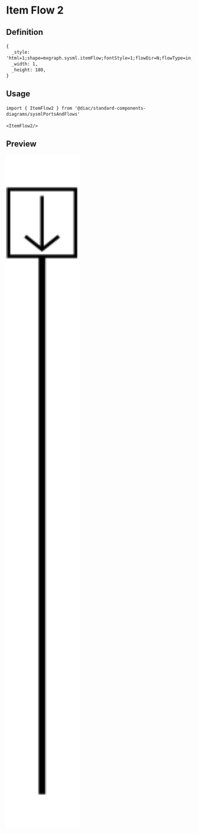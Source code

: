 # Item Flow 2

## Definition

```
{
  _style: 'html=1;shape=mxgraph.sysml.itemFlow;fontStyle=1;flowDir=N;flowType=in;whiteSpace=wrap;align=center;',
  _width: 1,
  _height: 180,
}
```

## Usage

```
import { ItemFlow2 } from '@diac/standard-components-diagrams/sysmlPortsAndFlows'

<ItemFlow2/>
```

## Preview

<img src="./item-flow-2.png" width="200"/>

